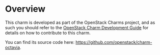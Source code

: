 # Overview

This charm is developed as part of the OpenStack Charms project, and as such you
should refer to the [OpenStack Charm Development Guide](https://github.com/openstack/charm-guide) for details on how
to contribute to this charm.

You can find its source code here: <https://github.com/openstack/charm-octavia>.



